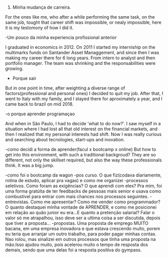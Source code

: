 1. Minha mudança de carreira.


For the ones like me, who after a while performing the same task, on the same job, tought that career shift was impossible, or nealy impossible, here it is my testomony of how I did it.

-Um pouco da minha experiencia profissional anterior

I graduated in economics in 2012. On 2011 I started my interniship on the multimarks funds on Santander Asset Managgement, and since then I was making my career there for 6 long years. From intern to analyst and then portfolio manager. The team was shrinking and the responsabilities were growing.

- Porque sair

But in one point in time, after weighting a diverse range of factors(professional and personal ones) I decided to quit my job.
After that, I went to Italy with my family, and I stayed there for aproximately a year, and I came back to brazil on mid 2018.


-o porque aprender programaçao

And when in São Paulo, I had to decide 'what to do now?'. I saw myself in a situation where I had lost all that old interest on the financial markets, and then I realized that my personal interests had shift.
Now I was really curious and searching about tecnologies, start-ups and inovation.

-como decidi a forma de aprender(facul x bootcamp x online)
But how to get into this environment, with such a traditional backgroud? They are so different, not only the skillset required, but also the way these professionals think. It was a big jump.


-como foi o bootcamp da wagon
-pos curso. O que fiz(codava diariamente, rotina de estudo, aplicar pra vagas) e como me organizei
-processos seletivos. Como foram as exigências? O que aprendi com eles? Pra mim, foi uma forma gratúita de ter feedbacks de pessoas mais senior e usava como combustivel para entrar com mais chances nos processos seguintes.
-entrevistas. Como me apresentar? Como me vender como programmador? O quanto destaquei minha vontade de APRENDER, e como me posicionei em relação ao quão junior eu era...E quanto a pretenção salarial? Falar o valor só me atrapalhou, isso deve ser a ultima coisa a ser discutida, depois que tiver a proposta...
-propostas. Uma proposta de emprego MUITO bacana, em uma empresa inovadora e que estava crescendo muito, porem eu teria que arranjar um outro trabalho, para poder pagar minhas contas. Nao rolou, mas sinalizei em outros processos que tinha uma proposta na mão.Isso ajudou muito, pois acelerou muito o tempo de resposta dos demais, sendo que uma delas foi a resposta positiva do gympass.
